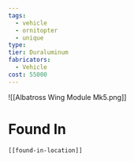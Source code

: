 ```yaml
---
tags:
  - vehicle
  - ornitopter
  - unique
type:
tier: Duraluminum
fabricators:
  - Vehicle
cost: 55000
---
```

![[Albatross Wing Module Mk5.png]]
# Found In
```meta-bind-embed
[[found-in-location]]
```